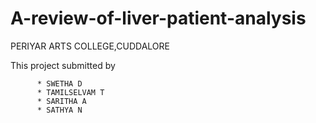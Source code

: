 # A-review-of-liver-patient-analysis

 PERIYAR ARTS COLLEGE,CUDDALORE
 
This project submitted by
          
          * SWETHA D
          * TAMILSELVAM T
          * SARITHA A
          * SATHYA N
